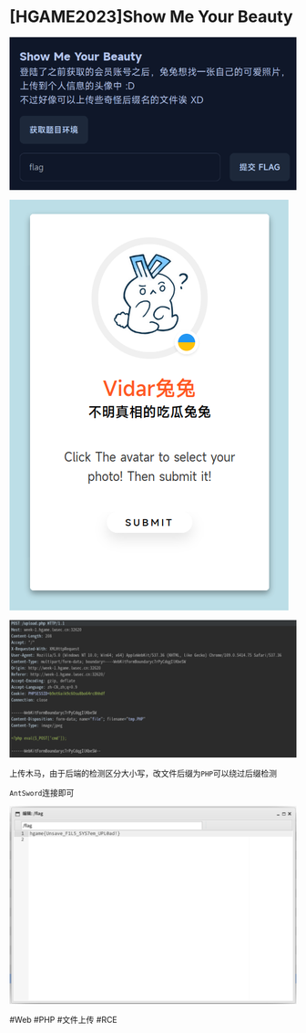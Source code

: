 # [HGAME2023]Show Me Your Beauty
![](<./img/Pasted image 20230131094520.png>)

![](<./img/Pasted image 20230131094611.png>)

![](<./img/Pasted image 20230131100704.png>)

上传木马，由于后端的检测区分大小写，改文件后缀为`PHP`可以绕过后缀检测

`AntSword`连接即可

![](<./img/Pasted image 20230131100922.png>)

#Web #PHP #文件上传 #RCE 